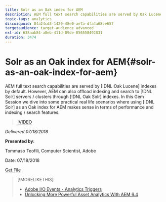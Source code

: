 ```yaml
---
title: Solr as an Oak index for AEM
description: AEM full text search capabilities are served by Oak Lucene indexes by default. However AEM can also offload indexing and search to Solr servers / clusters through Oak Solr indexes. In this Gem Session we dive into some practical real life scenarios where using Solr as an Oak index for AEM makes sense in terms of performance and indexing / search features.
topic-tags: analytics
discoiquuid: 84a24cd3-1420-48e0-ae7a-dfa4a68ce657
targetaudience: target-audience advanced
exl-id: 638aab84-a8eb-411d-89de-856558492831
duration: 3474
---
```

# Solr as an Oak index for AEM{#solr-as-an-oak-index-for-aem}

AEM full text search capabilities are served by [!DNL Oak Lucene] indexes by default. However, AEM can also offload indexing and search to [!DNL Solr] servers / clusters through [!DNL Oak Solr] indexes. In this Gem Session we dive into some practical real life scenarios where using [!DNL Solr] as an Oak index for AEM makes sense in terms of performance and indexing / search features.

>[!VIDEO](https://video.tv.adobe.com/v/23023/?quality=9)

*Delivered 07/18/2018*

**Presented by:**

Tommaso Teofili, Computer Scientist, Adobe

Date: 07/18/2018

[Get File](assets/aem-gems-solr-oakaem-071818.pdf)

<!--
[Get back to the Overview](https://helpx.adobe.com/experience-manager/kt/eseminars/gems/aem-index.html)
-->

>[!MORELIKETHIS]
>
>* [Adobe I/O Events - Analytics Triggers](aem-analytics-triggers.md)
>* [Unlocking More Powerful Asset Analytics With AEM 6.4](https://helpx.adobe.com/experience-manager/kt/eseminars/experience-insider/exp-asset-analytics-64.html)

<!-- wrong link, needs to be replaced. removed for now:
>* [Getting the most out of digital interactions with AEM and Analytics](https://helpx.adobe.com/experience-manager/kt/eseminars/ask-the-expert/aem-getting-the-most-out-of-digital-interactions-with-aem-and-analytics.html) 
-->
